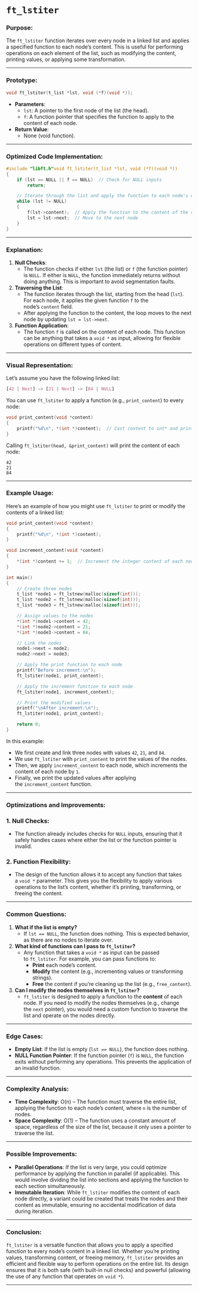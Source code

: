 # **`ft_lstiter`**

### **Purpose**:

The `ft_lstiter` function iterates over every node in a linked list and applies a specified function to each node’s content. This is useful for performing operations on each element of the list, such as modifying the content, printing values, or applying some transformation.

---

### **Prototype**:

```c
void ft_lstiter(t_list *lst, void (*f)(void *));

```

- **Parameters**:
    - `lst`: A pointer to the first node of the list (the head).
    - `f`: A function pointer that specifies the function to apply to the content of each node.
- **Return Value**:
    - None (void function).

---

### **Optimized Code Implementation**:

```c
#include "libft.h"void ft_lstiter(t_list *lst, void (*f)(void *))
{
    if (lst == NULL || f == NULL)  // Check for NULL inputs
        return;

    // Iterate through the list and apply the function to each node's content
    while (lst != NULL)
    {
        f(lst->content);  // Apply the function to the content of the current node
        lst = lst->next;  // Move to the next node
    }
}

```

---

### **Explanation**:

1. **Null Checks**:
    - The function checks if either `lst` (the list) or `f` (the function pointer) is `NULL`. If either is `NULL`, the function immediately returns without doing anything. This is important to avoid segmentation faults.
2. **Traversing the List**:
    - The function iterates through the list, starting from the head (`lst`). For each node, it applies the given function `f` to the node’s `content` field.
    - After applying the function to the content, the loop moves to the next node by updating `lst = lst->next`.
3. **Function Application**:
    - The function `f` is called on the content of each node. This function can be anything that takes a `void *` as input, allowing for flexible operations on different types of content.

---

### **Visual Representation**:

Let’s assume you have the following linked list:

```css
[42 | Next] -> [21 | Next] -> [84 | NULL]

```

You can use `ft_lstiter` to apply a function (e.g., `print_content`) to every node:

```c
void print_content(void *content)
{
    printf("%d\n", *(int *)content);  // Cast content to int* and print the value
}

```

Calling `ft_lstiter(head, &print_content)` will print the content of each node:

```
42
21
84

```

---

### **Example Usage**:

Here’s an example of how you might use `ft_lstiter` to print or modify the contents of a linked list:

```c
void print_content(void *content)
{
    printf("%d\n", *(int *)content);
}

void increment_content(void *content)
{
    *(int *)content += 1;  // Increment the integer content of each node
}

int main()
{
    // Create three nodes
    t_list *node1 = ft_lstnew(malloc(sizeof(int)));
    t_list *node2 = ft_lstnew(malloc(sizeof(int)));
    t_list *node3 = ft_lstnew(malloc(sizeof(int)));

    // Assign values to the nodes
    *(int *)node1->content = 42;
    *(int *)node2->content = 21;
    *(int *)node3->content = 84;

    // Link the nodes
    node1->next = node2;
    node2->next = node3;

    // Apply the print function to each node
    printf("Before increment:\n");
    ft_lstiter(node1, print_content);

    // Apply the increment function to each node
    ft_lstiter(node1, increment_content);

    // Print the modified values
    printf("\nAfter increment:\n");
    ft_lstiter(node1, print_content);

    return 0;
}

```

In this example:

- We first create and link three nodes with values `42`, `21`, and `84`.
- We use `ft_lstiter` with `print_content` to print the values of the nodes.
- Then, we apply `increment_content` to each node, which increments the content of each node by `1`.
- Finally, we print the updated values after applying the `increment_content` function.

---

### **Optimizations and Improvements**:

### **1. Null Checks**:

- The function already includes checks for `NULL` inputs, ensuring that it safely handles cases where either the list or the function pointer is invalid.

### **2. Function Flexibility**:

- The design of the function allows it to accept any function that takes a `void *` parameter. This gives you the flexibility to apply various operations to the list’s content, whether it’s printing, transforming, or freeing the content.

---

### **Common Questions**:

1. **What if the list is empty?**
    - If `lst == NULL`, the function does nothing. This is expected behavior, as there are no nodes to iterate over.
2. **What kind of functions can I pass to `ft_lstiter`?**
    - Any function that takes a `void *` as input can be passed to `ft_lstiter`. For example, you can pass functions to:
        - **Print** each node’s content.
        - **Modify** the content (e.g., incrementing values or transforming strings).
        - **Free** the content if you’re cleaning up the list (e.g., `free_content`).
3. **Can I modify the nodes themselves in `ft_lstiter`?**
    - `ft_lstiter` is designed to apply a function to the **content** of each node. If you need to modify the nodes themselves (e.g., change the `next` pointer), you would need a custom function to traverse the list and operate on the nodes directly.

---

### **Edge Cases**:

- **Empty List**: If the list is empty (`lst == NULL`), the function does nothing.
- **NULL Function Pointer**: If the function pointer (`f`) is `NULL`, the function exits without performing any operations. This prevents the application of an invalid function.

---

### **Complexity Analysis**:

- **Time Complexity**: O(n) – The function must traverse the entire list, applying the function to each node’s content, where `n` is the number of nodes.
- **Space Complexity**: O(1) – The function uses a constant amount of space, regardless of the size of the list, because it only uses a pointer to traverse the list.

---

### **Possible Improvements**:

- **Parallel Operations**: If the list is very large, you could optimize performance by applying the function in parallel (if applicable). This would involve dividing the list into sections and applying the function to each section simultaneously.
- **Immutable Iteration**: While `ft_lstiter` modifies the content of each node directly, a variant could be created that treats the nodes and their content as immutable, ensuring no accidental modification of data during iteration.

---

### **Conclusion**:

`ft_lstiter` is a versatile function that allows you to apply a specified function to every node’s content in a linked list. Whether you’re printing values, transforming content, or freeing memory, `ft_lstiter` provides an efficient and flexible way to perform operations on the entire list. Its design ensures that it is both safe (with built-in null checks) and powerful (allowing the use of any function that operates on `void *`).

---
